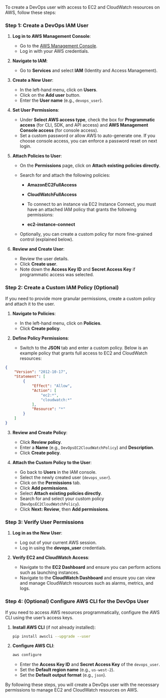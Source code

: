To create a DevOps user with access to EC2 and CloudWatch resources on AWS, follow these steps:

### Step 1: Create a DevOps IAM User

1. **Log in to AWS Management Console**:
   - Go to the [AWS Management Console](https://aws.amazon.com/console/).
   - Log in with your AWS credentials.

2. **Navigate to IAM**:
   - Go to **Services** and select **IAM** (Identity and Access Management).

3. **Create a New User**:
   - In the left-hand menu, click on **Users**.
   - Click on the **Add user** button.
   - Enter the **User name** (e.g., `devops_user`).

4. **Set User Permissions**:
   - Under **Select AWS access type**, check the box for **Programmatic access** (for CLI, SDK, and API access) and **AWS Management Console access** (for console access).
   - Set a custom password or allow AWS to auto-generate one. If you choose console access, you can enforce a password reset on next login.

5. **Attach Policies to User**:
   - On the **Permissions** page, click on **Attach existing policies directly**.
   - Search for and attach the following policies:
     - **AmazonEC2FullAccess**
     - **CloudWatchFullAccess**

     - To connect to an instance via EC2 Instance Connect, you must have an attached IAM policy that grants the following permissions:
      - **ec2-instance-connect**
   
   - Optionally, you can create a custom policy for more fine-grained control (explained below).

6. **Review and Create User**:
   - Review the user details.
   - Click **Create user**.
   - Note down the **Access Key ID** and **Secret Access Key** if programmatic access was selected.

### Step 2: Create a Custom IAM Policy (Optional)

If you need to provide more granular permissions, create a custom policy and attach it to the user.

1. **Navigate to Policies**:
   - In the left-hand menu, click on **Policies**.
   - Click **Create policy**.

2. **Define Policy Permissions**:
   - Switch to the **JSON** tab and enter a custom policy. Below is an example policy that grants full access to EC2 and CloudWatch resources:

```json
{
    "Version": "2012-10-17",
    "Statement": [
        {
            "Effect": "Allow",
            "Action": [
                "ec2:*",
                "cloudwatch:*"
            ],
            "Resource": "*"
        }
    ]
}
```

3. **Review and Create Policy**:
   - Click **Review policy**.
   - Enter a **Name** (e.g., `DevOpsEC2CloudWatchPolicy`) and **Description**.
   - Click **Create policy**.

4. **Attach the Custom Policy to the User**:
   - Go back to **Users** in the IAM console.
   - Select the newly created user (`devops_user`).
   - Click on the **Permissions** tab.
   - Click **Add permissions**.
   - Select **Attach existing policies directly**.
   - Search for and select your custom policy (`DevOpsEC2CloudWatchPolicy`).
   - Click **Next: Review**, then **Add permissions**.

### Step 3: Verify User Permissions

1. **Log in as the New User**:
   - Log out of your current AWS session.
   - Log in using the **devops_user** credentials.

2. **Verify EC2 and CloudWatch Access**:
   - Navigate to the **EC2 Dashboard** and ensure you can perform actions such as launching instances.
   - Navigate to the **CloudWatch Dashboard** and ensure you can view and manage CloudWatch resources such as alarms, metrics, and logs.

### Step 4: (Optional) Configure AWS CLI for the DevOps User

If you need to access AWS resources programmatically, configure the AWS CLI using the user’s access keys.

1. **Install AWS CLI** (if not already installed):
   ```sh
   pip install awscli --upgrade --user
   ```

2. **Configure AWS CLI**:
   ```sh
   aws configure
   ```
   - Enter the **Access Key ID** and **Secret Access Key** of the `devops_user`.
   - Set the **Default region name** (e.g., `us-west-2`).
   - Set the **Default output format** (e.g., `json`).

By following these steps, you will create a DevOps user with the necessary permissions to manage EC2 and CloudWatch resources on AWS.
